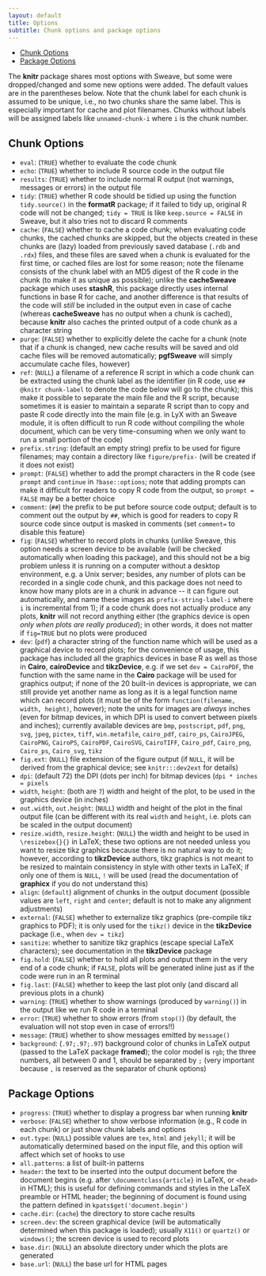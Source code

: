```yaml
---
layout: default
title: Options
subtitle: Chunk options and package options
---
```


- [Chunk Options](#chunk_options)
- [Package Options](#package_options)

The **knitr** package shares most options with Sweave, but some were dropped/changed and some new options were added. The default values are in the parentheses below. Note that the chunk label for each chunk is assumed to be unique, i.e., no two chunks share the same label. This is especially important for cache and plot filenames. Chunks without labels will be assigned labels like `unnamed-chunk-i` where `i` is the chunk number.

## Chunk Options

- `eval`: (`TRUE`) whether to evaluate the code chunk
- `echo`: (`TRUE`) whether to include R source code in the output file
- `results`: (`TRUE`) whether to include normal R output (not warnings, messages or errors) in the output file
- `tidy`: (`TRUE`) whether R code should be tidied up using the function `tidy.source()` in the **formatR** package; if it failed to tidy up, original R code will not be changed; `tidy = TRUE` is like `keep.source = FALSE` in Sweave, but it also tries not to discard R comments
- `cache`: (`FALSE`) whether to cache a code chunk; when evaluating code chunks, the cached chunks are skipped, but the objects created in these chunks are (lazy) loaded from previously saved database (`.rdb` and `.rdx`) files, and these files are saved when a chunk is evaluated for the first time, or cached files are lost for some reason; note the filename consists of the chunk label with an MD5 digest of the R code in the chunk (to make it as unique as possible); unlike the **cacheSweave** package which uses **stashR**, this package directly uses internal functions in base R for cache, and another difference is that results of the code will *still* be included in the output even in case of cache (whereas **cacheSweave** has no output when a chunk is cached), because **knitr** also caches the printed output of a code chunk as a character string
- `purge`: (`FALSE`) whether to explicitly delete the cache for a chunk (note that if a chunk is changed, new cache results will be saved and old cache files will be removed automatically; **pgfSweave** will simply accumulate cache files, however)
- `ref`: (`NULL`) a filename of a reference R script in which a code chunk can be extracted using the chunk label as the identifier (in R code, use `## @knitr chunk-label` to denote the code below will go to the chunk); this make it possible to separate the main file and the R script, because sometimes it is easier to maintain a separate R script than to copy and paste R code directly into the main file (e.g. in LyX with an Sweave module, it is often difficult to run R code without compiling the whole document, which can be very time-consuming when we only want to run a small portion of the code)
- `prefix.string`: (default an empty string) prefix to be used for figure filenames; may contain a directory like `figure/prefix-` (will be created if it does not exist)
- `prompt`: (`FALSE`) whether to add the prompt characters in the R code (see `prompt` and `continue` in `?base::options`; note that adding prompts can make it difficult for readers to copy R code from the output, so `prompt = FALSE` may be a better choice
- `comment`: (`##`) the prefix to be put before source code output; default is to comment out the output by `##`, which is good for readers to copy R source code since output is masked in comments (set `comment=` to disable this feature)
- `fig`: (`FALSE`) whether to record plots in chunks (unlike Sweave, this option needs a screen device to be available (will be checked automatically when loading this package), and this should not be a big problem unless it is running on a computer without a desktop environment, e.g. a Unix server; besides, any number of plots can be recorded in a single code chunk, and this package does not need to know how many plots are in a chunk in advance -- it can figure out automatically, and name these images as `prefix-string-label-i` where `i` is incremental from 1); if a code chunk does not actually produce any plots, **knitr** will not record anything either (the graphics device is open *only when plots are really produced*); in other words, it does not matter if `fig=TRUE` but no plots were produced
- `dev`: (`pdf`) a character string of the function name which will be used as a graphical device to record plots; for the convenience of usage, this package has included all the graphics devices in base R as well as those in **Cairo**, **cairoDevice** and **tikzDevice**, e.g. if we set `dev = CairoPDF`, the function with the same name in the **Cairo** package will be used for graphics output; if none of the 20 built-in devices is appropriate, we can still provide yet another name as long as it is a legal function name which can record plots (it must be of the form `function(filename, width, height)`, however); note the units for images are *always* inches (even for bitmap devices, in which DPI is used to convert between pixels and inches); currently available devices are `bmp`, `postscript`, `pdf`, `png`, `svg`, `jpeg`, `pictex`, `tiff`, `win.metafile`, `cairo_pdf`, `cairo_ps`, `CairoJPEG`, `CairoPNG`, `CairoPS`, `CairoPDF`, `CairoSVG`, `CairoTIFF`, `Cairo_pdf`, `Cairo_png`, `Cairo_ps`, `Cairo_svg`, `tikz`
- `fig.ext`: (`NULL`) file extension of the figure output (if `NULL`, it will be derived from the graphical device; see `knitr:::dev2ext` for details)
- `dpi`: (default 72) the DPI (dots per inch) for bitmap devices (`dpi * inches = pixels`
- `width`, `height`: (both are `7`) width and height of the plot, to be used in the graphics device (in inches)
- `out.width`, `out.height`: (`NULL`) width and height of the plot in the final output file (can be different with its real `width` and `height`, i.e. plots can be scaled in the output document)
- `resize.width`, `resize.height`: (`NULL`) the width and height to be used in `\resizebox{}{}` in LaTeX; these two options are not needed unless you want to resize tikz graphics because there is no natural way to do it; however, according to **tikzDevice** authors, tikz graphics is not meant to be resized to maintain consistency in style with other texts in LaTeX; if only one of them is `NULL`, `!` will be used (read the documentation of **graphicx** if you do not understand this)
- `align`: (`default`) alignment of chunks in the output document (possible values are `left`, `right` and `center`; default is not to make any alignment adjustments)
- `external`: (`FALSE`) whether to externalize tikz graphics (pre-compile tikz graphics to PDF); it is only used for the `tikz()` device in the **tikzDevice** package (i.e., when `dev = tikz`)
- `sanitize`: whether to sanitize tikz graphics (escape special LaTeX characters); see documentation in the **tikzDevice** package
- `fig.hold`: (`FALSE`) whether to hold all plots and output them in the very end of a code chunk; if `FALSE`, plots will be generated inline just as if the code were run in an R terminal
- `fig.last`: (`FALSE`) whether to keep the last plot only (and discard all previous plots in a chunk)
- `warning`: (`TRUE`) whether to show warnings (produced by `warning()`) in the output like we run R code in a terminal
- `error`: (`TRUE`) whether to show errors (from `stop()`) (by default, the evaluation will not stop even in case of errors!!)
- `message`: (`TRUE`) whether to show messages emitted by `message()`
- `background`: (`.97;.97;.97`) background color of chunks in LaTeX output (passed to the LaTeX package **framed**); the color model is `rgb`; the three numbers, all between 0 and 1, should be separated by `;` (very important because `,` is reserved as the separator of chunk options)

## Package Options

- `progress`: (`TRUE`) whether to display a progress bar when running **knitr**
- `verbose`: (`FALSE`) whether to show verbose information (e.g., R code in each chunk) or just show chunk labels and options
- `out.type`: (`NULL`) possible values are `tex`, `html` and `jekyll`; it will be automatically determined based on the input file, and this option will affect which set of hooks to use
- `all.patterns`: a list of built-in patterns
- `header`: the text to be inserted into the output document before the document begins (e.g. after `\documentclass{article}` in LaTeX, or `<head>` in HTML); this is useful for defining commands and styles in the LaTeX preamble or HTML header; the beginning of document is found using the pattern defined in `kpats$get('document.begin')`
- `cache.dir`: (`cache`) the directory to store cache results
- `screen.dev`: the screen graphical device (will be automatically determined when this package is loaded); usually `X11()` or `quartz()` or `windows()`; the screen device is used to record plots
- `base.dir`: (`NULL`) an absolute directory under which the plots are generated
- `base.url`: (`NULL`) the base url for HTML pages
